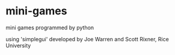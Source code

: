 # mini-games
mini games programmed by python

using 'simplegui' developed by Joe Warren and Scott Rixner, Rice University
